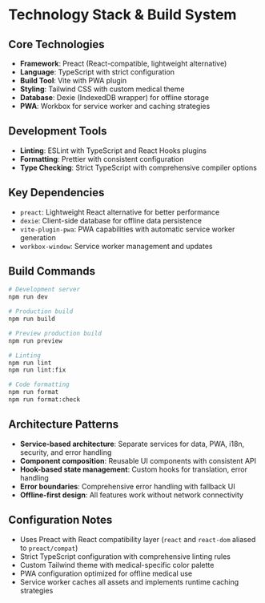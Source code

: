 # Technology Stack & Build System

## Core Technologies
- **Framework**: Preact (React-compatible, lightweight alternative)
- **Language**: TypeScript with strict configuration
- **Build Tool**: Vite with PWA plugin
- **Styling**: Tailwind CSS with custom medical theme
- **Database**: Dexie (IndexedDB wrapper) for offline storage
- **PWA**: Workbox for service worker and caching strategies

## Development Tools
- **Linting**: ESLint with TypeScript and React Hooks plugins
- **Formatting**: Prettier with consistent configuration
- **Type Checking**: Strict TypeScript with comprehensive compiler options

## Key Dependencies
- `preact`: Lightweight React alternative for better performance
- `dexie`: Client-side database for offline data persistence
- `vite-plugin-pwa`: PWA capabilities with automatic service worker generation
- `workbox-window`: Service worker management and updates

## Build Commands
```bash
# Development server
npm run dev

# Production build
npm run build

# Preview production build
npm run preview

# Linting
npm run lint
npm run lint:fix

# Code formatting
npm run format
npm run format:check
```

## Architecture Patterns
- **Service-based architecture**: Separate services for data, PWA, i18n, security, and error handling
- **Component composition**: Reusable UI components with consistent API
- **Hook-based state management**: Custom hooks for translation, error handling
- **Error boundaries**: Comprehensive error handling with fallback UI
- **Offline-first design**: All features work without network connectivity

## Configuration Notes
- Uses Preact with React compatibility layer (`react` and `react-dom` aliased to `preact/compat`)
- Strict TypeScript configuration with comprehensive linting rules
- Custom Tailwind theme with medical-specific color palette
- PWA configuration optimized for offline medical use
- Service worker caches all assets and implements runtime caching strategies